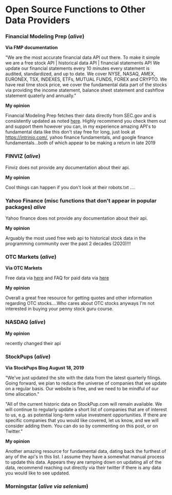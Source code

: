 # Open Source Functions to Other Data Providers


### Financial Modeling Prep (*alive*)

**Via FMP documentation**

"We are the most accurate financial data API out there.
To make it simple we are a free stock API | historical data API | financial statements API
We update our financial statements every 10 minutes every statement is audited, standardized, and up to date.
We cover NYSE, NASAQ, AMEX, EURONEX, TSX, INDEXES, ETFs, MUTUAL FUNDS, FOREX and CRYPTO.
We have real time stock price, we cover the fundamental data part of the stocks via providing the income statement, balance sheet statement and cashflow statement quaterly and annually."

**My opinion**

Financial Modeling Prep fetches their data directly from SEC.gov and is consistently updated as noted [here](https://github.com/antoinevulcain/Financial-Modeling-Prep-API/issues/6). Highly recommend you check them out and support them however you can, in my experience amazing API's to fundamental data like this don't stay free for long, just look at https://intrinio.com/, yahoo finance fundamentals, and google finance fundamentals...both of which appear to be making a return in late 2019


### FINVIZ (*alive*)

Finviz does not provide any documentation about their api.

**My opinion** 

Cool things can happen if you don't look at their robots.txt ....


### Yahoo Finance (misc functions that don't appear in popular packages) *alive*

Yahoo finance does not provide any documentation about their api.

**My opinion**

Arguably the most used free web api to historical stock data in the programming community over the past 2 decades (2020)!!! 


### OTC Markets (*alive*)


**Via OTC Markets**

Free data via [here](https://backend.otcmarkets.com/) and FAQ for paid data via [here](https://www.otcmarkets.com/market-data/overview)

**My opinion**

Overall a great free resource for getting quotes and other information regarding OTC stocks....Who cares about OTC stocks anyways I'm not interested in buying your penny stock guru course.


### NASDAQ (*alive*)

**My opinion**

recently changed their api 


### StockPups (*alive*)

**Via StockPups Blog August 18, 2019**

"We've just updated the site with the data from the latest quarterly filings. Going forward, we plan to reduce the universe of companies that we update on a regular basis. Our website is free, and we need to be mindful of our time allocation."

"All of the current historic data on StockPup.com will remain available. We will continue to regularly update a short list of companies that are of interest to us, e.g. as potential long-term value investment opportunities. If there are specific companies that you would like covered, let us know, and we will consider adding them. You can do so by commenting on this post, or on Twitter."

**My opinion**

Another amazing resource for fundamental data, dating back the furthest of any of the api's in this list. I assume they have a somewhat manual process to update this data. Appears they are ramping down on updating all of the data, recommend reaching out directly via their twitter if there is any data you would like to see updated.

### Morningstar (*alive via selenium*)



